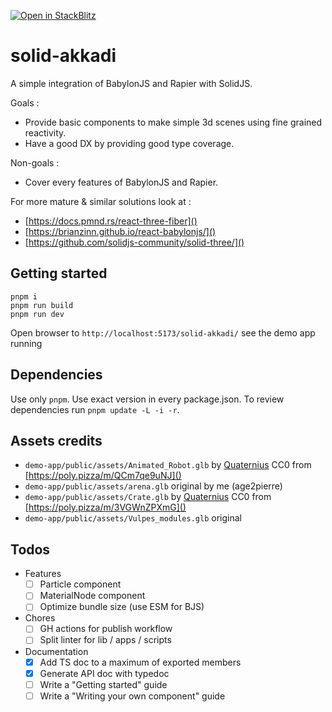 [![Open in StackBlitz](https://developer.stackblitz.com/img/open_in_stackblitz_small.svg)](https://stackblitz.com/github/age2pierre/solid-akkadi?file=src%2Fmain.tsx)

# solid-akkadi

A simple integration of BabylonJS and Rapier with SolidJS.

Goals :
* Provide basic components to make simple 3d scenes using fine grained reactivity.
* Have a good DX by providing good type coverage.

Non-goals :
* Cover every features of BabylonJS and Rapier.

For more mature & similar solutions look at :
* [https://docs.pmnd.rs/react-three-fiber]()
* [https://brianzinn.github.io/react-babylonjs/]()
* [https://github.com/solidjs-community/solid-three/]()

## Getting started

```
pnpm i
pnpm run build
pnpm run dev
```

Open browser to `http://localhost:5173/solid-akkadi/` see the demo app running

## Dependencies

Use only `pnpm`.
Use exact version in every package.json.
To review dependencies run `pnpm update -L -i -r`.

## Assets credits

* `demo-app/public/assets/Animated_Robot.glb` by [Quaternius](https://quaternius.com/) CC0 from [https://poly.pizza/m/QCm7qe9uNJ]()
* `demo-app/public/assets/arena.glb` original by me (age2pierre)
* `demo-app/public/assets/Crate.glb` by [Quaternius](https://quaternius.com/) CC0 from [https://poly.pizza/m/3VGWnZPXmG]()
* `demo-app/public/assets/Vulpes_modules.glb` original

## Todos

* Features
  - [ ] Particle component
  - [ ] MaterialNode component
  - [ ] Optimize bundle size (use ESM for BJS)
* Chores
  - [ ] GH actions for publish workflow
  - [ ] Split linter for lib / apps / scripts
* Documentation
  - [x] Add TS doc to a maximum of exported members
  - [x] Generate API doc with typedoc
  - [ ] Write a "Getting started" guide
  - [ ] Write a "Writing your own component" guide
